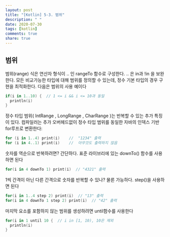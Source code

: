 ```yaml
---
layout: post
title: "[Kotlin] 5-3. 범위"
description: " "
date: 2020-07-30
tags: [kotlin]
comments: true
share: true
---
```


## 범위
범위(range) 식은 연산자 형식이 ..	인 rangeTo	함수로 구성한다. ..	은 in과 !in	을 보완한다. 모든 비교가능한 타입에 대해 범위를 정의할 수 있는데, 정수 기본 타입의 경우 구현을 최적화한다. 다음은 범위의 사용 예이다

```kotlin
if(i in 1..10) {  // 1 <= i && i <= 10과 동일
  println(i)
}
```

정수 타입 범위( IntRange	, LongRange	, CharRange	)는 반복할 수 있는 추가 특징이 있다. 컴파일러는 추가 오버헤드없이 정수 타입 범위를 동일한 자바의 인덱스 기반 for루프로 변환한다:

```kotlin
for (i in 1..4) print(i)	//	"1234" 출력
for (i in 4..1) print(i)	//	아무것도 출력하지 않음
```

숫자를 역순으로 반복하려면? 간단하다. 표준 라이브리에 있는 downTo()	함수를 사용하면 된다

```kotlin
for(i in 4 downTo 1) print(i)  // "4321" 출력
```

1씩 간격이 아닌 다른 간격으로 숫자를 반복할 수 있나? 물론 가능하다. step()을 사용하면 된다

```kotlin
for(i in 1..4 step 2) print(i)  // "13" 출력
for(i in 4 downTo 1 step 2) print(i)  // "42" 출력
```

마지막 요소를 포함하지 않는 범위를 생성하려면 until함수를 사용한다

```kotlin
for(i in 1 until 10 {  // i in [1, 10), 10은 제외
  println(i)
}
```
